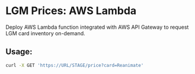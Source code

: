 # LGM Prices: AWS Lambda

Deploy AWS Lambda function integrated with AWS API Gateway to request LGM card inventory on-demand.

## Usage:

```bash
curl -X GET 'https://URL/STAGE/price?card=Reanimate'
```
